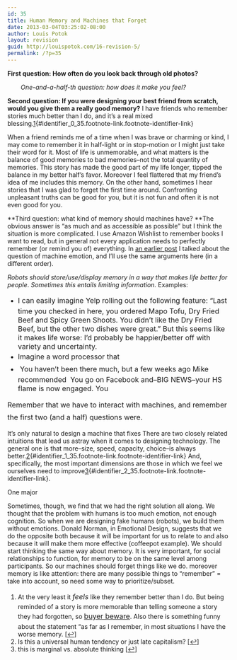 ```yaml
---
id: 35
title: Human Memory and Machines that Forget
date: 2013-03-04T03:25:02-08:00
author: Louis Potok
layout: revision
guid: http://louispotok.com/16-revision-5/
permalink: /?p=35
---
```

**First question: How often do you look back through old photos?**

<p style="padding-left: 30px;">
  <em>One-and-a-half-th question: how does it make you feel?</em>
</p>

**Second question: If you were designing your best friend from scratch, would you give them a really good memory?** I have friends who remember stories much better than I do, and it&#8217;s a real mixed blessing.[1](#footnote_0_35 "At the very least it&nbsp;feels like they remember better than I do. But being reminded of a story is more memorable than telling someone a story they had forgotten, so buyer beware. Also there is something funny about the statement &ldquo;as far as I remember, in most situations I have the worse memory."){#identifier_0_35.footnote-link.footnote-identifier-link}

When a friend reminds me of a time when I was brave or charming or kind, I may come to remember it in half-light or in stop-motion or I might just take their word for it. Most of life is unmemorable, and what matters is the balance of good memories to bad memories&#8211;not the total quantity of memories. This story has made the good part of my life longer, tipped the balance in my better half&#8217;s favor. Moreover I feel flattered that my friend&#8217;s idea of me includes this memory. On the other hand, sometimes I hear stories that I was glad to forget the first time around. Confronting unpleasant truths can be good for you, but it is not fun and often it is not even good for you.

**Third question: what kind of memory should machines have? **The obvious answer is &#8220;as much and as accessible as possible&#8221; but I think the situation is more complicated. I use Amazon Wishlist to remember books I want to read, but in general not every application needs to perfectly remember (or remind you of) everything. In [an earlier post](http://louispotok.com/should-robots-have-emotions/) I talked about the question of machine emotion, and I&#8217;ll use the same arguments here (in a different order).

_Robots should store/use/display memory in a way that makes life better for people_. _Sometimes this entails limiting information._ Examples:

  * <span style="line-height: 1.714285714; font-size: 1rem;" data-mce-mark="1">I can easily imagine Yelp rolling out the following feature: &#8220;Last time you checked in here, you ordered Mapo Tofu, Dry Fried Beef and Spicy Green Shoots. You didn&#8217;t like the Dry Fried Beef, but the other two dishes were great.&#8221; But this seems like it makes life worse: I&#8217;d probably be happier/better off with variety and uncertainty.</span>
  * <span style="line-height: 1.714285714; font-size: 1rem;">Imagine a word processor that </span>
  * <span style="line-height: 1.714285714; font-size: 1rem;"> You haven&#8217;t been there much, but a few weeks ago Mike recommended  You go on Facebook and&#8211;BIG NEWS&#8211;your HS flame is now engaged. You</span>

<span style="line-height: 1.714285714; font-size: 1rem;" data-mce-mark="1">Remember that we have to interact with machines, and remember the first two (and a half) questions were.</span>

It&#8217;s only natural to design a machine that fixes There are two closely related intuitions that lead us astray when it comes to designing technology. The general one is that more&#8211;size, speed, capacity, choice&#8211;is always better.[2](#footnote_1_35 "Is this a universal human tendency or just late capitalism?"){#identifier_1_35.footnote-link.footnote-identifier-link} And, specifically, the most important dimensions are those in which we feel we ourselves need to improve[3](#footnote_2_35 "this is marginal vs. absolute thinking"){#identifier_2_35.footnote-link.footnote-identifier-link}.

One major

Sometimes, though, we find that we had the right solution all along. We thought that the problem with humans is too much emotion, not enough cognition. So when we are designing fake humans (robots), we build them without emotions. Donald Norman, in Emotional Design, suggests that we do the opposite both because it will be important for us to relate to and also because it will make them more effective (coffeepot example). We should start thinking the same way about memory. It is very important, for social relationships to function, for memory to be on the same level among participants. So our machines should forget things like we do. moreover memory is like attention: there are many possible things to &#8220;remember&#8221; = take into account, so need some way to prioritize/subset.

<ol class="footnotes">
  <li id="footnote_0_35" class="footnote">
    At the very least it <em style="line-height: 1.714285714; font-size: 1rem;">feels</em> like they remember better than I do. But being reminded of a story is more memorable than telling someone a story they had forgotten, so <a style="line-height: 1.714285714; font-size: 1rem;" href="http://en.wikipedia.org/wiki/Availability_heuristic">buyer beware</a>. Also there is something funny about the statement &#8220;as far as I remember, in most situations I have the worse memory. [<a href="#identifier_0_35" class="footnote-link footnote-back-link">&#8617;</a>]
  </li>
  <li id="footnote_1_35" class="footnote">
    Is this a universal human tendency or just late capitalism? [<a href="#identifier_1_35" class="footnote-link footnote-back-link">&#8617;</a>]
  </li>
  <li id="footnote_2_35" class="footnote">
    this is marginal vs. absolute thinking [<a href="#identifier_2_35" class="footnote-link footnote-back-link">&#8617;</a>]
  </li>
</ol>